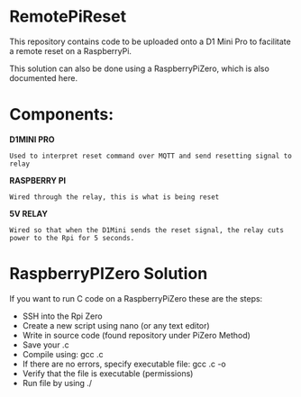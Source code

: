 # RemotePiReset
This repository contains code to be uploaded onto a D1 Mini Pro to facilitate a remote reset on a RaspberryPi. 

This solution can also be done using a RaspberryPiZero, which is also documented here.

# Components:

**D1MINI PRO**

    Used to interpret reset command over MQTT and send resetting signal to relay
    
**RASPBERRY PI**

    Wired through the relay, this is what is being reset
    
**5V RELAY**

    Wired so that when the D1Mini sends the reset signal, the relay cuts power to the Rpi for 5 seconds.
    
    
# RaspberryPIZero Solution

If you want to run C code on a RaspberryPiZero these are the steps:

- SSH into the Rpi Zero
- Create a new script using nano (or any text editor)
- Write in source code (found repository under PiZero Method)
- Save your <YourFile>.c
- Compile using:    gcc <YourFile>.c
- If there are no errors, specify executable file:  gcc <YourFile>.c  -o <YourFile>
- Verify that the file is executable (permissions)
- Run file by using ./<YourFile>

